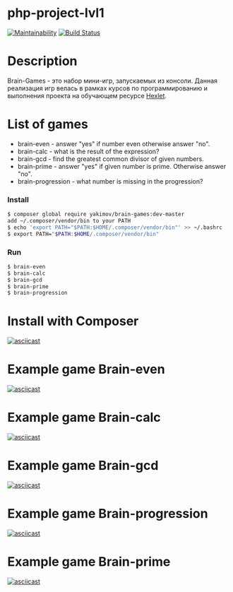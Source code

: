 # php-project-lvl1

[![Maintainability](https://api.codeclimate.com/v1/badges/0bd9b7216742b72461f0/maintainability)](https://codeclimate.com/github/yakimov86/php-project-lvl1/maintainability)
[![Build Status](https://travis-ci.org/yakimov86/php-project-lvl1.svg?branch=main)](https://travis-ci.org/yakimov86/php-project-lvl1)

<h1>Description</h1>

Brain-Games - это набор мини-игр, запускаемых из консоли. Данная реализация игр велась в рамках курсов по программированию и выполнения проекта на обучающем ресурсе [Hexlet](https://ru.hexlet.io/professions/php/projects/45).

<h1>List of games</h1>

* brain-even - answer "yes" if number even otherwise answer "no".
* brain-calc - what is the result of the expression?
* brain-gcd - find the greatest common divisor of given numbers.
* brain-prime - answer "yes" if given number is prime. Otherwise answer "no".
* brain-progression - what number is missing in the progression?

### Install

```bash
$ composer global require yakimov/brain-games:dev-master
add ~/.composer/vendor/bin to your PATH
$ echo 'export PATH="$PATH:$HOME/.composer/vendor/bin"' >> ~/.bashrc
$ export PATH="$PATH:$HOME/.composer/vendor/bin"
```

### Run

```bash
$ brain-even
$ brain-calc
$ brain-gcd
$ brain-prime
$ brain-progression
```
<h1>Install with Composer</h1>


[![asciicast](https://asciinema.org/a/274801.svg)](https://asciinema.org/a/274801)

<h1>Example game Brain-even</h1>

[![asciicast](https://asciinema.org/a/WHrKJLXI6nHmM45jC2DBnrBvr.svg)](https://asciinema.org/a/WHrKJLXI6nHmM45jC2DBnrBvr)

<h1>Example game Brain-calc</h1>

[![asciicast](https://asciinema.org/a/NbcjLVJPKEImocQyCLsKiIetw.svg)](https://asciinema.org/a/NbcjLVJPKEImocQyCLsKiIetw)

<h1>Example game Brain-gcd</h1>

[![asciicast](https://asciinema.org/a/BTC2Kz1w7UtTiqWypY36QTg3B.svg)](https://asciinema.org/a/BTC2Kz1w7UtTiqWypY36QTg3B)

<h1>Example game Brain-progression</h1>

[![asciicast](https://asciinema.org/a/4DWBb0Jxo4WZgTzJeD9qLxVno.svg)](https://asciinema.org/a/4DWBb0Jxo4WZgTzJeD9qLxVno)

<h1>Example game Brain-prime</h1>

[![asciicast](https://asciinema.org/a/Zj5UBX8SAVRZXwyHeudXdAJSx.svg)](https://asciinema.org/a/Zj5UBX8SAVRZXwyHeudXdAJSx)